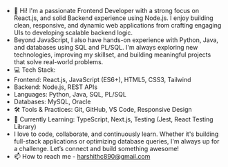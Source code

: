 - 👋 Hi! I'm a passionate Frontend Developer with a strong focus on React.js, and solid Backend experience using Node.js. I enjoy building clean, responsive, and dynamic web applications from crafting engaging UIs to developing scalable backend logic.
- Beyond JavaScript, I also have hands-on experience with Python, Java, and databases using SQL and PL/SQL. I'm always exploring new technologies, improving my skillset, and building meaningful projects that solve real-world problems.
- 💻 Tech Stack:
- Frontend: React.js, JavaScript (ES6+), HTML5, CSS3, Tailwind
- Backend: Node.js, REST APIs
- Languages: Python, Java, SQL, PL/SQL
- Databases: MySQL, Oracle
- 🛠️ Tools & Practices: Git, GitHub, VS Code, Responsive Design
- 🚀 Currently Learning: TypeScript, Next.js, Testing (Jest, React Testing Library)
- I love to code, collaborate, and continuously learn. Whether it's building full-stack applications or optimizing database queries, I'm always up for a challenge. Let’s connect and build something awesome!
- 📫 How to reach me - harshithc890@gmail.com
